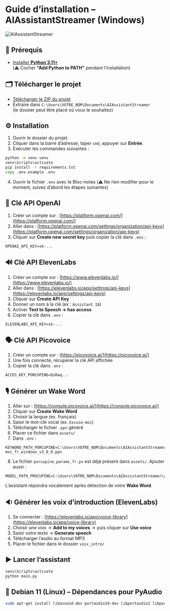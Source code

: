 # Guide d’installation – AIAssistantStreamer (Windows)

![AIAssistantStreamer](https://raw.githubusercontent.com/anisayari/AIAssitantStreamer/main/assets/topic.png)

## 🧩 Prérequis

- [Installer **Python 3.11+**](https://www.python.org/ftp/python/3.11.9/python-3.11.9-amd64.exe)  
  (⚠️ Cocher **“Add Python to PATH”** pendant l’installation)

## 🗂️ Télécharger le projet

- [Télécharger le ZIP du projet](https://github.com/anisayari/AIAssistantStreamer/archive/refs/heads/main.zip)
- Extraire dans `C:\Users\VOTRE_NOM\Documents\AIAssistantStreamer`  
  (le dossier peut être placé où vous le souhaitez)

## ⚙️ Installation

1. Ouvrir le dossier du projet.
2. Cliquer dans la barre d’adresse, taper `cmd`, appuyer sur **Entrée**.
3. Exécuter les commandes suivantes :

```bat
python -m venv venv
venv\Scripts\activate
pip install -r requirements.txt
copy .env.example .env
````

4. Ouvrir le fichier `.env` avec le Bloc-notes
   (⚠️ Ne rien modifier pour le moment, suivez d’abord les étapes suivantes)

## 🔑 Clé API OpenAI

1. Créer un compte sur : [https://platform.openai.com/](https://platform.openai.com/)
2. Aller dans : [https://platform.openai.com/settings/organization/api-keys](https://platform.openai.com/settings/organization/api-keys)
3. Cliquer sur **Create new secret key** puis copier la clé dans `.env` :

```env
OPENAI_API_KEY=sk-...
```

## 🔊 Clé API ElevenLabs

1. Créer un compte sur : [https://www.elevenlabs.io/](https://www.elevenlabs.io/)
2. Aller dans : [https://elevenlabs.io/app/settings/api-keys](https://elevenlabs.io/app/settings/api-keys)
3. Cliquer sur **Create API Key**
4. Donner un nom à la clé (ex : `Assistant IA`)
5. Activer **Text to Speech → has access**
6. Copier la clé dans `.env` :

```env
ELEVENLABS_API_KEY=sk-...
```

## 🗣️ Clé API Picovoice

1. Créer un compte sur : [https://picovoice.ai/](https://picovoice.ai/)
2. Une fois connecté, récupérer la clé API affichée
3. Copier la clé dans `.env` :

```env
ACCES_KEY_PORCUPINE=QsRwq...
```

## 🎙️ Générer un Wake Word

1. Aller sur : [https://console.picovoice.ai/](https://console.picovoice.ai/)
2. Cliquer sur **Create Wake Word**
3. Choisir la langue (ex. français)
4. Saisir le mot-clé vocal (ex. `Excuse-moi`)
5. Télécharger le fichier `.ppn` généré
6. Placer ce fichier dans `assets/`
7. Dans `.env` :

```env
KEYWORD_PATH_PORCUPINE=C:\Users\VOTRE_NOM\Documents\AIAssistantStreamer\assets\Excuse-moi_fr_windows_v3_0_0.ppn
```

8. Le fichier `porcupine_params_fr.pv` est déjà présent dans `assets/`. Ajouter aussi :

```env
MODEL_PATH_PROCUPINE=C:\Users\VOTRE_NOM\Documents\AIAssistantStreamer\assets\porcupine_params_fr.pv
```

L’assistant répondra vocalement après détection de votre **Wake Word**.

## 🔉 Générer les voix d’introduction (ElevenLabs)

1. Se connecter : [https://elevenlabs.io/app/voice-library](https://elevenlabs.io/app/voice-library)
2. Choisir une voix → **Add to my voices** → puis cliquer sur **Use voice**
3. Saisir votre texte → **Generate speech**
4. Télécharger l’audio au format MP3
5. Placer le fichier dans le dossier `voix_intro/`

## ▶️ Lancer l’assistant

```bat
venv\Scripts\activate
python main.py
```

## 🐧 Debian 11 (Linux) – Dépendances pour PyAudio

```bash
sudo apt-get install libasound-dev portaudio19-dev libportaudio2 libportaudiocpp0
```